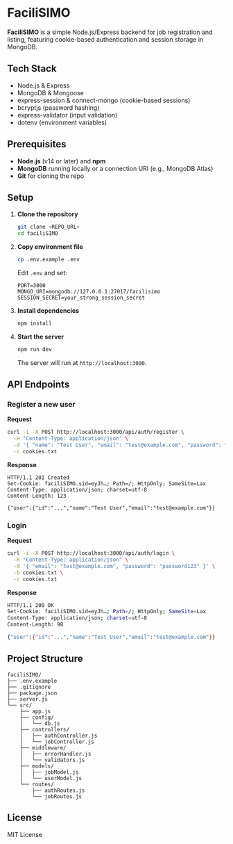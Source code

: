 # FaciliSIMO

**FaciliSIMO** is a simple Node.js/Express backend for job registration and listing, featuring cookie-based authentication and session storage in MongoDB.

## Tech Stack

- Node.js & Express
- MongoDB & Mongoose
- express-session & connect-mongo (cookie-based sessions)
- bcryptjs (password hashing)
- express-validator (input validation)
- dotenv (environment variables)

## Prerequisites

- **Node.js** (v14 or later) and **npm**
- **MongoDB** running locally or a connection URI (e.g., MongoDB Atlas)
- **Git** for cloning the repo

## Setup

1. **Clone the repository**

   ```bash
   git clone <REPO_URL>
   cd faciliSIMO
   ```

2. **Copy environment file**

   ```bash
   cp .env.example .env
   ```

   Edit `.env` and set:

   ```env
   PORT=3000
   MONGO_URI=mongodb://127.0.0.1:27017/facilisimo
   SESSION_SECRET=your_strong_session_secret
   ```

3. **Install dependencies**

   ```bash
   npm install
   ```

4. **Start the server**

   ```bash
   npm run dev
   ```

   The server will run at `http://localhost:3000`.

## API Endpoints

### Register a new user

**Request**
```bash
curl -i -X POST http://localhost:3000/api/auth/register \
  -H "Content-Type: application/json" \
  -d '{ "name": "Test User", "email": "test@example.com", "password": "password123" }' \
  -c cookies.txt
```

**Response**

```
HTTP/1.1 201 Created
Set-Cookie: faciliSIMO.sid=eyJh…; Path=/; HttpOnly; SameSite=Lax
Content-Type: application/json; charset=utf-8
Content-Length: 123

{"user":{"id":"...","name":"Test User","email":"test@example.com"}}
```

### Login

**Request**

```bash
curl -i -X POST http://localhost:3000/api/auth/login \
  -H "Content-Type: application/json" \
  -d '{ "email": "test@example.com", "password": "password123" }' \
  -b cookies.txt \
  -c cookies.txt
```

**Response**

```bash
HTTP/1.1 200 OK
Set-Cookie: faciliSIMO.sid=eyJh…; Path=/; HttpOnly; SameSite=Lax
Content-Type: application/json; charset=utf-8
Content-Length: 98

{"user":{"id":"...","name":"Test User","email":"test@example.com"}}
```

## Project Structure

```
faciliSIMO/
├── .env.example
├── .gitignore
├── package.json
├── server.js
└── src/
    ├── app.js
    ├── config/
    │   └── db.js
    ├── controllers/
    │   ├── authController.js
    │   └── jobController.js
    ├── middleware/
    │   ├── errorHandler.js
    │   └── validators.js
    ├── models/
    │   ├── jobModel.js
    │   └── userModel.js
    └── routes/
        ├── authRoutes.js
        └── jobRoutes.js
```

## License

MIT License

